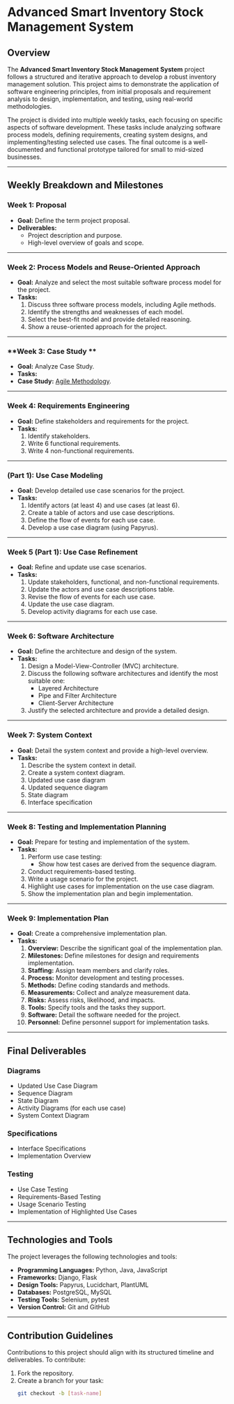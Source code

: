 # Advanced Smart Inventory Stock Management System

## Overview

The **Advanced Smart Inventory Stock Management System** project follows a structured and iterative approach to develop a robust inventory management solution. This project aims to demonstrate the application of software engineering principles, from initial proposals and requirement analysis to design, implementation, and testing, using real-world methodologies.

The project is divided into multiple weekly tasks, each focusing on specific aspects of software development. These tasks include analyzing software process models, defining requirements, creating system designs, and implementing/testing selected use cases. The final outcome is a well-documented and functional prototype tailored for small to mid-sized businesses.

---

## Weekly Breakdown and Milestones

### **Week 1: Proposal**
- **Goal:** Define the term project proposal.
- **Deliverables:**  
  - Project description and purpose.
  - High-level overview of goals and scope.

---

### **Week 2: Process Models and Reuse-Oriented Approach**
- **Goal:** Analyze and select the most suitable software process model for the project.
- **Tasks:**  
  1. Discuss three software process models, including Agile methods.
  2. Identify the strengths and weaknesses of each model.
  3. Select the best-fit model and provide detailed reasoning.
  4. Show a reuse-oriented approach for the project.

---

### **Week 3: Case Study **
- **Goal:** Analyze Case Study.
- **Tasks:**  
- **Case Study:** [Agile Methodology](https://medium.com/@ashutoshagrawal1010/agile-methodology-incremental-and-iterative-way-of-development-a6614116ae68#:~:text=Agile%20method%20combines%20both%20incremental,is%20delivered%20throughout%20the%20project.).

---

### **Week 4: Requirements Engineering**
- **Goal:** Define stakeholders and requirements for the project.
- **Tasks:**  
  1. Identify stakeholders.
  2. Write 6 functional requirements.
  3. Write 4 non-functional requirements.

---

### **(Part 1): Use Case Modeling**
- **Goal:** Develop detailed use case scenarios for the project.
- **Tasks:**  
  1. Identify actors (at least 4) and use cases (at least 6).
  2. Create a table of actors and use case descriptions.
  3. Define the flow of events for each use case.
  4. Develop a use case diagram (using Papyrus).

---

### **Week 5 (Part 1): Use Case Refinement**
- **Goal:** Refine and update use case scenarios.
- **Tasks:**  
  1. Update stakeholders, functional, and non-functional requirements.
  2. Update the actors and use case descriptions table.
  3. Revise the flow of events for each use case.
  4. Update the use case diagram.
  5. Develop activity diagrams for each use case.

---

### **Week 6: Software Architecture**
- **Goal:** Define the architecture and design of the system.
- **Tasks:**  
  1. Design a Model-View-Controller (MVC) architecture.
  2. Discuss the following software architectures and identify the most suitable one:
     - Layered Architecture
     - Pipe and Filter Architecture
     - Client-Server Architecture
  3. Justify the selected architecture and provide a detailed design.

---

### **Week 7: System Context**
- **Goal:** Detail the system context and provide a high-level overview.
- **Tasks:**  
  1. Describe the system context in detail.
  2. Create a system context diagram.
  3. Updated use case diagram
  4. Updated sequence diagram
  5. State diagram
  6. Interface specification 

---

### **Week 8: Testing and Implementation Planning**
- **Goal:** Prepare for testing and implementation of the system.
- **Tasks:**  
  1. Perform use case testing:
     - Show how test cases are derived from the sequence diagram.
  2. Conduct requirements-based testing.
  3. Write a usage scenario for the project.
  4. Highlight use cases for implementation on the use case diagram.
  5. Show the implementation plan and begin implementation.

---

### **Week 9: Implementation Plan**
- **Goal:** Create a comprehensive implementation plan.
- **Tasks:**  
  1. **Overview:** Describe the significant goal of the implementation plan.
  2. **Milestones:** Define milestones for design and requirements implementation.
  3. **Staffing:** Assign team members and clarify roles.
  4. **Process:** Monitor development and testing processes.
  5. **Methods:** Define coding standards and methods.
  6. **Measurements:** Collect and analyze measurement data.
  7. **Risks:** Assess risks, likelihood, and impacts.
  8. **Tools:** Specify tools and the tasks they support.
  9. **Software:** Detail the software needed for the project.
  10. **Personnel:** Define personnel support for implementation tasks.

---

## Final Deliverables

### **Diagrams**
- Updated Use Case Diagram
- Sequence Diagram
- State Diagram
- Activity Diagrams (for each use case)
- System Context Diagram

### **Specifications**
- Interface Specifications
- Implementation Overview

### **Testing**
- Use Case Testing
- Requirements-Based Testing
- Usage Scenario Testing
- Implementation of Highlighted Use Cases

---

## Technologies and Tools

The project leverages the following technologies and tools:
- **Programming Languages:** Python, Java, JavaScript
- **Frameworks:** Django, Flask
- **Design Tools:** Papyrus, Lucidchart, PlantUML
- **Databases:** PostgreSQL, MySQL
- **Testing Tools:** Selenium, pytest
- **Version Control:** Git and GitHub

---

## Contribution Guidelines

Contributions to this project should align with its structured timeline and deliverables. To contribute:
1. Fork the repository.
2. Create a branch for your task:
   ```bash
   git checkout -b [task-name]
